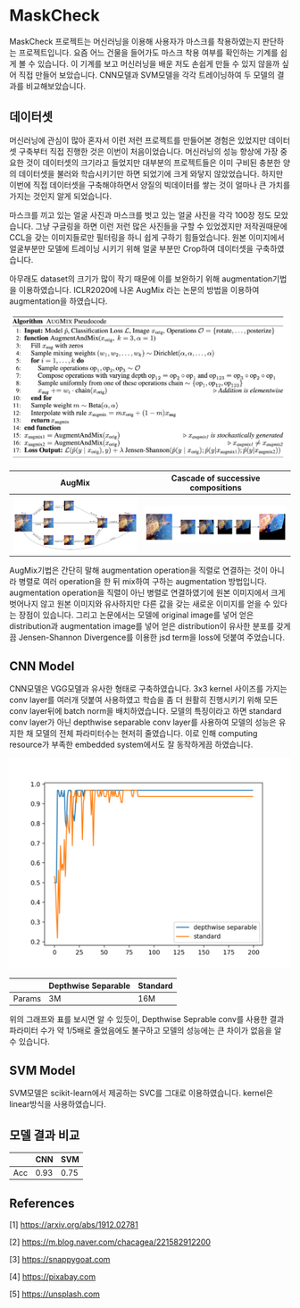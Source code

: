 # MaskCheck
MaskCheck 프로젝트는 머신러닝을 이용해 사용자가 마스크를 착용하였는지 판단하는 프로젝트입니다. 
요즘 어느 건물을 들어가도 마스크 착용 여부를 확인하는 기계를 쉽게 볼 수 있습니다. 이 기계를 보고 머신러닝을 배운 저도 손쉽게
만들 수 있지 않을까 싶어 직접 만들어 보았습니다. CNN모델과 SVM모델을 각각 트레이닝하여 두 모델의 결과를 비교해보았습니다.

## 데이터셋 
머신러닝에 관심이 많아 혼자서 이런 저런 프로젝트를 만들어본 경험은 있었지만 데이터셋 구축부터 직접 진행한 것은 이번이
처음이었습니다. 머신러닝의 성능 향상에 가장 중요한 것이 데이터셋의 크기라고 들었지만 대부분의 프로젝트들은 이미 구비된 
충분한 양의 데이터셋을 불러와 학습시키기만 하면 되었기에 크게 와닿지 않았었습니다. 하지만 이번에 직접 데이터셋을 구축해야하면서
양질의 빅데이터를 쌓는 것이 얼마나 큰 가치를 가지는 것인지 알게 되었습니다.

마스크를 끼고 있는 얼굴 사진과 마스크를 벗고 있는 얼굴 사진을 각각 100장 정도 모았습니다. 그냥 구글링을 하면 이런 저런 많은 사진들을
구할 수 있었겠지만 저작권때문에 CCL을 갖는 이미지들로만 필터링을 하니 쉽게 구하기 힘들었습니다. 원본 이미지에서 얼굴부분만 모델에
트레이닝 시키기 위해 얼굴 부분만 Crop하여 데이터셋을 구축하였습니다.

아무래도 dataset의 크기가 많이 작기 때문에 이를 보완하기 위해 augmentation기법을 이용하였습니다. ICLR2020에 나온 AugMix
라는 논문의 방법을 이용하여 augmentation을 하였습니다.

![AugMix Pseudocode](./misc/AugMix_Pseudocode.png)

| AugMix | Cascade of successive compositions |
| ------ | ------------ |
| ![augmix](./misc/augmix.png) |   ![cascade](./misc/cascade.png) |  

AugMix기법은 간단히 말해 augmentation operation을 직렬로 연결하는 것이 아니라 병렬로 여러 operation을 한 뒤
mix하여 구하는 augmentation 방법입니다. augmentation operation을 직렬이 아닌 병렬로 연결하였기에 원본 이미지에서
크게 벗어나지 않고 원본 이미지와 유사하지만 다른 값을 갖는 새로운 이미지를 얻을 수 있다는 장점이 있습니다. 그리고 논문에서는
모델에 original image를 넣어 얻은 distribution과 augmentation image를 넣어 얻은 distribution이 유사한
분포를 갖게끔 Jensen-Shannon Divergence를 이용한 jsd term을 loss에 덧붙여 주었습니다.

## CNN Model
CNN모델은 VGG모델과 유사한 형태로 구축하였습니다. 3x3 kernel 사이즈를 가지는 conv layer를 여러개 덧붙여 사용하였고
학습을 좀 더 원활히 진행시키기 위해 모든 conv layer뒤에 batch norm을 배치하였습니다. 모델의 특징이라고 하면 standard
conv layer가 아닌 depthwise separable conv layer를 사용하여 모델의 성능은 유지한 채 모델의 전체 파라미터수는 현저히
줄였습니다. 이로 인해 computing resource가 부족한 embedded system에서도 잘 동작하게끔 하였습니다.

![accuracy](./misc/accuracy.png)

|        | Depthwise Separable | Standard |
| ------ | ------------------- | -------- |
| Params | 3M                  | 16M      |

위의 그래프와 표를 보시면 알 수 있듯이, Depthwise Seprable conv를 사용한 결과 파라미터 수가 약 1/5배로 줄었음에도 불구하고 모델의
성능에는 큰 차이가 없음을 알 수 있습니다.

## SVM Model
SVM모델은 scikit-learn에서 제공하는 SVC를 그대로 이용하였습니다. kernel은 linear방식을 사용하였습니다.

## 모델 결과 비교

|      |  CNN  |  SVM  |
| ---- | ----- | ----- |
| Acc  | 0.93  | 0.75  |
 
 
## References

[1] https://arxiv.org/abs/1912.02781

[2] https://m.blog.naver.com/chacagea/221582912200

[3] https://snappygoat.com

[4] https://pixabay.com

[5] https://unsplash.com